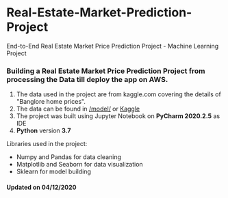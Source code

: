 # Real-Estate-Market-Prediction-Project
End-to-End Real Estate Market Price Prediction Project - Machine Learning Project

### Building a Real Estate Market Price Prediction Project from processing the Data till deploy the app on AWS.
1. The data used in the project are from kaggle.com covering the details of "Banglore home prices".
1. The data can be found in [/model/](https://github.com/sakuragi97/Real-Estate-Market-Prediction-Project/tree/master/model) or [Kaggle](https://www.kaggle.com/amitabhajoy/bengaluru-house-price-data)
1. The project was built using Jupyter Notebook on **PyCharm 2020.2.5** as IDE
1. **Python** version **3.7**

Libraries used in the project:

* Numpy and Pandas for data cleaning
* Matplotlib and Seaborn for data visualization
* Sklearn for model building

#### Updated on 04/12/2020
